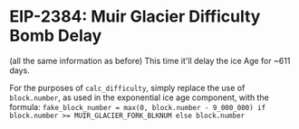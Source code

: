 # EIP-2384: Muir Glacier Difficulty Bomb Delay
(all the same information as before) This time it'll delay the ice Age for ~611 days.

For the purposes of `calc_difficulty`, simply replace the use of `block.number`, as used in the exponential ice age component, with the formula:
`fake_block_number = max(0, block.number - 9_000_000) if block.number >= MUIR_GLACIER_FORK_BLKNUM else block.number`
